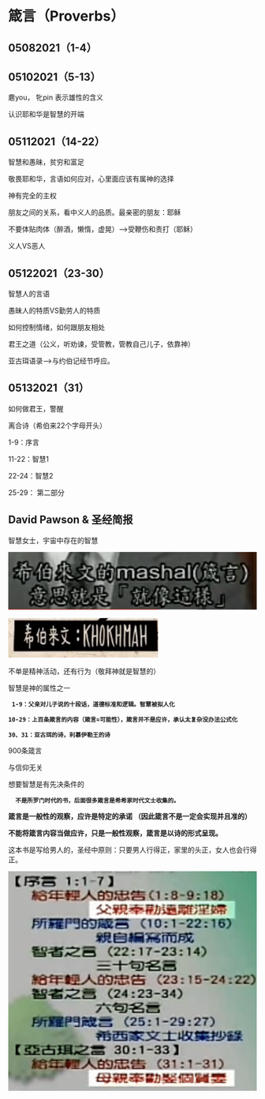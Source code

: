# 箴言（Proverbs）

## 05082021（1-4）

## 05102021（5-13）

麀you， 牝pin 表示雄性的含义

  认识耶和华是智慧的开端

## 05112021（14-22）

 智慧和愚昧，贫穷和富足

  敬畏耶和华，言语如何应对，心里面应该有属神的选择

 神有完全的主权

 朋友之间的关系，看中义人的品质。最亲密的朋友：耶稣

 不要体贴肉体（醉酒，懒惰，虚晃）-->受鞭伤和责打（耶稣）

 义人VS恶人

##  05122021（23-30）

 智慧人的言语

  愚昧人的特质VS勤劳人的特质

  如何控制情绪，如何跟朋友相处

 君王之道（公义，听劝谏，受管教，管教自己儿子，依靠神）

 亚古珥语录-->与约伯记经节呼应。

##  05132021（31）

 如何做君王，警醒

 离合诗（希伯来22个字母开头）





1-9：序言

11-22：智慧1

22-24：智慧2

25-29： 第二部分

 

 









## David Pawson & 圣经简报

 智慧女士，宇宙中存在的智慧

![](<../.gitbook/assets/image (163).png>)

![](<../.gitbook/assets/image (162).png>)

 不单是精神活动，还有行为（敬拜神就是智慧的）

 智慧是神的属性之一

**` 1-9：父亲对儿子说的十段话，道德标准和逻辑。智慧被拟人化`**

**`10-29：上百条箴言的内容（箴言=可能性），箴言并不是应许，承认太复杂没办法公式化`**

**`30、31：亚古珥的诗，利慕伊勒王的诗`**

900条箴言

与信仰无关

 想要智慧是有先决条件的

**`  不是所罗门时代的书，后面很多箴言是希希家时代文士收集的。`**

**箴言是一般性的观察，应许是特定的承诺 （因此箴言不是一定会实现并且准的）**

**不能将箴言内容当做应许，只是一般性观察，箴言是以诗的形式呈现。**

 这本书是写给男人的，圣经中原则：只要男人行得正，家里的头正，女人也会行得正。

![ 好女人和坏女人：智慧和愚昧](<../.gitbook/assets/image (164).png>)























